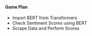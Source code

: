 #### **Game Plan**
* Import BERT from Transformers
* Check Sentiment Scores using BERT
* Scrape Data and Perform Scores